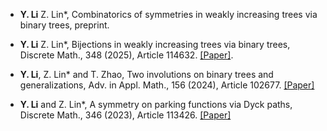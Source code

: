 - <strong>Y. Li</strong> Z. Lin*, Combinatorics of symmetries in weakly increasing trees via binary trees, preprint.

- <strong>Y. Li</strong> Z. Lin*, Bijections in weakly increasing trees via binary trees, Discrete Math., 348 (2025), Article 114632. [[Paper]](https://www.sciencedirect.com/science/article/pii/S0012365X25002407).

- <strong>Y. Li</strong>, Z. Lin* and T. Zhao, Two involutions on binary trees and generalizations, Adv. in Appl. Math., 156 (2024), Article 102677. [[Paper]](https://www.sciencedirect.com/science/article/pii/S0196885824000083)

- <strong>Y. Li</strong> and Z. Lin*, A symmetry on parking functions via Dyck paths, Discrete Math., 346 (2023), Article 113426. [[Paper]](https://www.sciencedirect.com/science/article/pii/S0012365X23001127)


